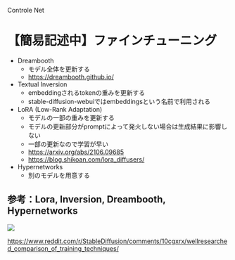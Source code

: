 Controle Net
# 【簡易記述中】ファインチューニング
- Dreambooth
    - モデル全体を更新する
    - https://dreambooth.github.io/
- Textual Inversion
    - embeddingされるtokenの重みを更新する
    - stable-diffusion-webuiではembeddingsという名前で利用される
- LoRA (Low-Rank Adaptation)
    - モデルの一部の重みを更新する
    - モデルの更新部分がpromptによって発火しない場合は生成結果に影響しない
    - 一部の更新なので学習が早い
    - https://arxiv.org/abs/2106.09685
    - https://blog.shikoan.com/lora_diffusers/
- Hypernetworks
    - 別のモデルを用意する

## 参考：Lora, Inversion, Dreambooth, Hypernetworks
![](https://preview.redd.it/well-researched-comparison-of-training-techniques-lora-v0-vl01e5grs6ca1.png?width=1080&crop=smart&auto=webp&v=enabled&s=f19779b56fc1f90484f92048dcda0812f9e0d8f0)

https://www.reddit.com/r/StableDiffusion/comments/10cgxrx/wellresearched_comparison_of_training_techniques/
